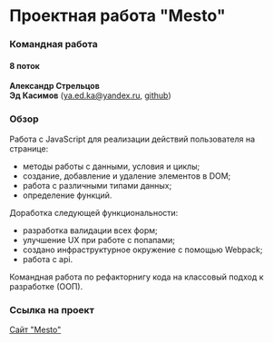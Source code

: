 # Проектная работа "Mesto"

### Командная работа

#### 8 поток
**Александр Стрельцов**<br/>
**Эд Касимов** (ya.ed.ka@yandex.ru, [github](https://github.com/yaedka/))

### Обзор

Работа с JavaScript для реализации действий пользователя на странице:

- методы работы с данными, условия и циклы;
- создание, добавление и удаление элементов в DOM;
- работа с различными типами данных;
- определение функций.

Доработка следующей функциональности:

- разработка валидации всех форм;
- улучшение UX при работе с попапами;
- создано инфраструктурное окружение с помощью Webpack;
- работа с api.

Командная работа по рефакторнигу кода на классовый подход к разработке (ООП).

### Ссылка на проект

[Сайт "Mesto"](https://alexanderstreltsov.github.io/mesto-project/)
